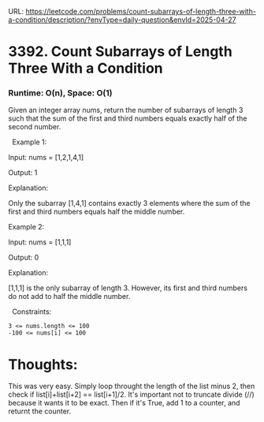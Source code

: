 URL: https://leetcode.com/problems/count-subarrays-of-length-three-with-a-condition/description/?envType=daily-question&envId=2025-04-27

# 3392. Count Subarrays of Length Three With a Condition

### Runtime: O(n), Space: O(1)

Given an integer array nums, return the number of subarrays of length 3 such that the sum of the first and third numbers equals exactly half of the second number.

 
Example 1:

Input: nums = [1,2,1,4,1]

Output: 1

Explanation:

Only the subarray [1,4,1] contains exactly 3 elements where the sum of the first and third numbers equals half the middle number.

Example 2:

Input: nums = [1,1,1]

Output: 0

Explanation:

[1,1,1] is the only subarray of length 3. However, its first and third numbers do not add to half the middle number.

 
Constraints:

	3 <= nums.length <= 100
	-100 <= nums[i] <= 100

# Thoughts:

This was very easy. Simply loop throught the length of the list minus 2, then check if list[i]+list[i+2] == list[i+1]/2. It's important not to truncate divide (//) because it wants it to be exact. Then if it's True, add 1 to a counter, and 
returnt the counter.
